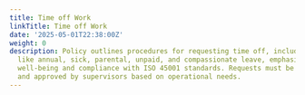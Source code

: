 ```yaml
---
title: Time off Work
linkTitle: Time off Work
date: '2025-05-01T22:38:00Z'
weight: 0
description: Policy outlines procedures for requesting time off, including categories
  like annual, sick, parental, unpaid, and compassionate leave, emphasizing employee
  well-being and compliance with ISO 45001 standards. Requests must be submitted timely
  and approved by supervisors based on operational needs.
---
```



<!-- Unsupported block type: unsupported -->
